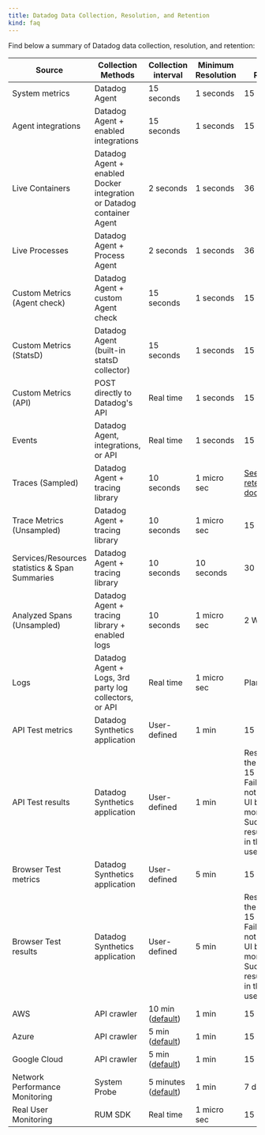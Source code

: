 ```yaml
---
title: Datadog Data Collection, Resolution, and Retention
kind: faq
---
```


Find below a summary of Datadog data collection, resolution, and retention:

| Source                                         | Collection Methods                                                    | Collection interval      | Minimum Resolution | Default Retention                                                                                                                                            | Product Category     |
|------------------------------------------------|-----------------------------------------------------------------------|--------------------------|--------------------|--------------------------------------------------------------------------------------------------------------------------------------------------------------|----------------------|
| System metrics                                 | Datadog Agent                                                         | 15 seconds               | 1 seconds          | 15 months                                                                                                                                                    | Infrastructure       |
| Agent integrations                             | Datadog Agent + enabled integrations                                  | 15 seconds               | 1 seconds          | 15 months                                                                                                                                                    | Infrastructure       |
| Live Containers                                | Datadog Agent + enabled Docker integration or Datadog container Agent | 2 seconds                | 1 seconds          | 36 hours                                                                                                                                                     | Infrastructure       |
| Live Processes                                 | Datadog Agent + Process Agent                                         | 2 seconds                | 1 seconds          | 36 hours                                                                                                                                                     | Infrastructure       |
| Custom Metrics (Agent check)                   | Datadog Agent + custom Agent check                                    | 15 seconds               | 1 seconds          | 15 months                                                                                                                                                    | Infrastructure       |
| Custom Metrics (StatsD)                        | Datadog Agent (built-in statsD collector)                             | 15 seconds               | 1 seconds          | 15 months                                                                                                                                                    | Infrastructure       |
| Custom Metrics (API)                           | POST directly to Datadog's API                                        | Real time                | 1 seconds          | 15 months                                                                                                                                                    | Infrastructure       |
| Events                                         | Datadog Agent, integrations, or API                                   | Real time                | 1 seconds          | 15 months                                                                                                                                                    | Infrastructure       |
| Traces (Sampled)                               | Datadog Agent + tracing library                                       | 10 seconds               | 1 micro sec        | [See traces retention documentation][1]                                                                                                                      | APM                  |
| Trace Metrics (Unsampled)                      | Datadog Agent + tracing library                                       | 10 seconds               | 1 micro sec        | 15 months                                                                                                                                                    | APM                  |
| Services/Resources statistics & Span Summaries | Datadog Agent + tracing library                                       | 10 seconds               | 10 seconds         | 30 days                                                                                                                                                      | APM                  |
| Analyzed Spans (Unsampled)                     | Datadog Agent + tracing library + enabled logs                        | 10 seconds               | 1 micro sec        | 2 Weeks                                                                                                                                                      | APM + Logs           |
| Logs                                           | Datadog Agent + Logs, 3rd party log collectors, or API                | Real time                | 1 micro sec        | Plan                                                                                                                                                         | Logs                 |
| API Test metrics                               | Datadog Synthetics application                                        | User-defined             | 1 min              | 15 months                                                                                                                                                    | Synthetics           |
| API Test results                               | Datadog Synthetics application                                        | User-defined             | 1 min              | Result seen in the UI by user: 15 months <br/> Failed result not seen in the UI by user: 1 month <br/> Successful result not seen in the UI by user: 15 days | Synthetics           |
| Browser Test metrics                           | Datadog Synthetics application                                        | User-defined             | 5 min              | 15 months                                                                                                                                                    | Synthetics           |
| Browser Test results                           | Datadog Synthetics application                                        | User-defined             | 5 min              | Result seen in the UI by user: 15 months <br/> Failed result not seen in the UI by user: 1 month <br/> Successful result not seen in the UI by user: 15 days | Synthetics           |
| AWS                                            | API crawler                                                           | 10 min ([default][2])    | 1 min              | 15 months                                                                                                                                                    | Cloud                |
| Azure                                          | API crawler                                                           | 5 min ([default][2])     | 1 min              | 15 months                                                                                                                                                    | Cloud                |
| Google Cloud                                   | API crawler                                                           | 5 min ([default][2])     | 1 min              | 15 months                                                                                                                                                    | Cloud                |
| Network Performance Monitoring                 | System Probe                                                          | 5 minutes ([default][2]) | 1 min              | 7 days                                                                                                                                                       | Infrastructure       |
| Real User Monitoring                           | RUM SDK                                                               | Real time                | 1 micro sec        | 15 days                                                                                                                                                      | Real User Monitoring |


[1]: /tracing/guide/trace_sampling_and_storage#trace-storage
[2]: /integrations/faq/cloud-metric-delay/#faster-metrics
